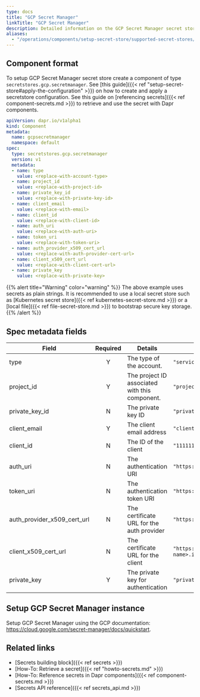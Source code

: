 ```yaml
---
type: docs
title: "GCP Secret Manager"
linkTitle: "GCP Secret Manager"
description: Detailed information on the GCP Secret Manager secret store component
aliases:
  - "/operations/components/setup-secret-store/supported-secret-stores/gcp-secret-manager/"
---
```


## Component format

To setup GCP Secret Manager secret store create a component of type `secretstores.gcp.secretmanager`. See [this guide]({{< ref "setup-secret-store#apply-the-configuration" >}}) on how to create and apply a secretstore configuration. See this guide on [referencing secrets]({{< ref component-secrets.md >}}) to retrieve and use the secret with Dapr components.

```yaml
apiVersion: dapr.io/v1alpha1
kind: Component
metadata:
  name: gcpsecretmanager
  namespace: default
spec:
  type: secretstores.gcp.secretmanager
  version: v1
  metadata:
  - name: type
    value: <replace-with-account-type>
  - name: project_id
    value: <replace-with-project-id>
  - name: private_key_id
    value: <replace-with-private-key-id>
  - name: client_email
    value: <replace-with-email>
  - name: client_id
    value: <replace-with-client-id>
  - name: auth_uri
    value: <replace-with-auth-uri> 
  - name: token_uri
    value: <replace-with-token-uri> 
  - name: auth_provider_x509_cert_url
    value: <replace-with-auth-provider-cert-url> 
  - name: client_x509_cert_url
    value: <replace-with-client-cert-url> 
  - name: private_key
    value: <replace-with-private-key>
```

{{% alert title="Warning" color="warning" %}}
The above example uses secrets as plain strings. It is recommended to use a local secret store such as [Kubernetes secret store]({{< ref kubernetes-secret-store.md >}}) or a [local file]({{< ref file-secret-store.md >}}) to bootstrap secure key storage.
{{% /alert %}}

## Spec metadata fields

| Field                           | Required | Details                                        | Example                                                                                            |
| ------------------------------- |:--------:| ---------------------------------------------- | -------------------------------------------------------------------------------------------------- |
| type                            |    Y     | The type of the account.                       | `"serviceAccount"`                                                                                 |
| project_id                      |    Y     | The project ID associated with this component. | `"project_id"`                                                                                     |
| private_key_id                |    N     | The private key ID                             | `"privatekey"`                                                                                     |
| client_email                    |    Y     | The client email address                       | `"client@example.com"`                                                                             |
| client_id                       |    N     | The ID of the client                           | `"11111111"`                                                                                       |
| auth_uri                        |    N     | The authentication URI                         | `"https://accounts.google.com/o/oauth2/auth"`                                                      |
| token_uri                       |    N     | The authentication token URI                   | `"https://oauth2.googleapis.com/token"`                                                            |
| auth_provider_x509_cert_url |    N     | The certificate URL for the auth provider      | `"https://www.googleapis.com/oauth2/v1/certs"`                                                     |
| client_x509_cert_url          |    N     | The certificate URL for the client             | `"https://www.googleapis.com/robot/v1/metadata/x509/<project-name>.iam.gserviceaccount.com"` |
| private_key                     |    Y     | The private key for authentication             | `"privateKey"`                                                                                     |

## Setup GCP Secret Manager instance

Setup GCP Secret Manager using the GCP documentation: https://cloud.google.com/secret-manager/docs/quickstart.

## Related links
- [Secrets building block]({{< ref secrets >}})
- [How-To: Retrieve a secret]({{< ref "howto-secrets.md" >}})
- [How-To: Reference secrets in Dapr components]({{< ref component-secrets.md >}})
- [Secrets API reference]({{< ref secrets_api.md >}})
